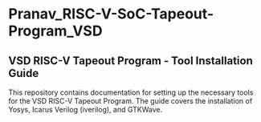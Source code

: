 # Pranav_RISC-V-SoC-Tapeout-Program_VSD

## VSD RISC-V Tapeout Program - Tool Installation Guide
This repository contains documentation for setting up the necessary tools for the VSD RISC-V Tapeout Program. The guide covers the installation of Yosys, Icarus Verilog (iverilog), and GTKWave.

